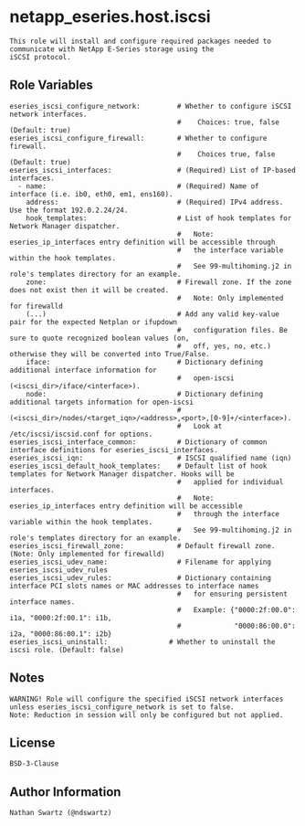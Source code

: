 # netapp_eseries.host.iscsi
    This role will install and configure required packages needed to communicate with NetApp E-Series storage using the
    iSCSI protocol.

## Role Variables
    eseries_iscsi_configure_network:         # Whether to configure iSCSI network interfaces.
                                             #    Choices: true, false (Default: true)
    eseries_iscsi_configure_firewall:        # Whether to configure firewall.
                                             #    Choices true, false (Default: true)
    eseries_iscsi_interfaces:                # (Required) List of IP-based interfaces.
      - name:                                # (Required) Name of interface (i.e. ib0, eth0, em1, ens160).
        address:                             # (Required) IPv4 address. Use the format 192.0.2.24/24.
        hook_templates:                      # List of hook templates for Network Manager dispatcher.
                                             #   Note: eseries_ip_interfaces entry definition will be accessible through
                                             #   the interface variable within the hook templates.
                                             #   See 99-multihoming.j2 in role's templates directory for an example.
        zone:                                # Firewall zone. If the zone does not exist then it will be created.
                                             #   Note: Only implemented for firewalld
        (...)                                # Add any valid key-value pair for the expected Netplan or ifupdown
                                             #   configuration files. Be sure to quote recognized boolean values (on,
                                             #   off, yes, no, etc.) otherwise they will be converted into True/False.
        iface:                               # Dictionary defining additional interface information for
                                             #   open-iscsi (<iscsi_dir>/iface/<interface>).
        node:                                # Dictionary defining additional targets information for open-iscsi
                                             #   (<iscsi_dir>/nodes/<target_iqn>/<address>,<port>,[0-9]+/<interface>).
                                             #   Look at /etc/iscsi/iscsid.conf for options.
    eseries_iscsi_interface_common:          # Dictionary of common interface definitions for eseries_iscsi_interfaces.
    eseries_iscsi_iqn:                       # ISCSI qualified name (iqn)
    eseries_iscsi_default_hook_templates:    # Default list of hook templates for Network Manager dispatcher. Hooks will be
                                             #   applied for individual interfaces.
                                             #   Note: eseries_ip_interfaces entry definition will be accessible
                                             #   through the interface variable within the hook templates.
                                             #   See 99-multihoming.j2 in role's templates directory for an example.
    eseries_iscsi_firewall_zone:             # Default firewall zone. (Note: Only implemented for firewalld)
    eseries_iscsi_udev_name:                 # Filename for applying eseries_iscsi_udev_rules
    eseries_iscsi_udev_rules:                # Dictionary containing interface PCI slots names or MAC addresses to interface names
                                             #   for ensuring persistent interface names.
                                             #   Example: {"0000:2f:00.0": i1a, "0000:2f:00.1": i1b,
                                             #             "0000:86:00.0": i2a, "0000:86:00.1": i2b}
    eseries_iscsi_uninstall:               # Whether to uninstall the iscsi role. (Default: false)

## Notes
    WARNING! Role will configure the specified iSCSI network interfaces unless eseries_iscsi_configure_network is set to false.
    Note: Reduction in session will only be configured but not applied.

## License
    BSD-3-Clause

## Author Information
    Nathan Swartz (@ndswartz)
